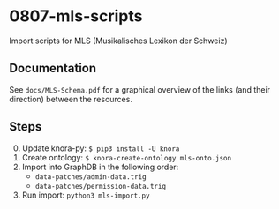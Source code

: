 # 0807-mls-scripts
Import scripts for MLS (Musikalisches Lexikon der Schweiz)

## Documentation

See `docs/MLS-Schema.pdf` for a graphical overview of the links (and their direction) between
the resources.

## Steps

0. Update knora-py: `$ pip3 install -U knora`
1. Create ontology: `$ knora-create-ontology mls-onto.json`
2. Import into GraphDB in the following order:
    - `data-patches/admin-data.trig`
    - `data-patches/permission-data.trig`
3. Run import: `python3 mls-import.py`
